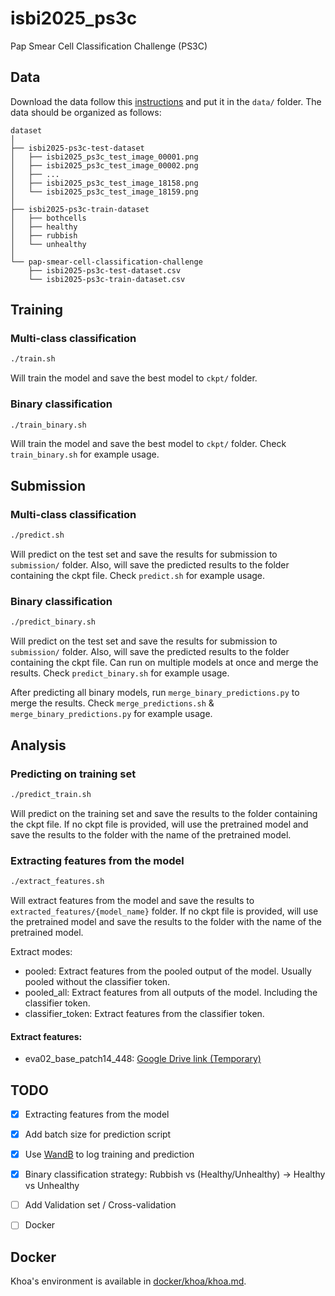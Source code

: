 # isbi2025_ps3c
Pap Smear Cell Classification Challenge (PS3C) 


## Data
Download the data follow this [instructions](https://www.kaggle.com/competitions/pap-smear-cell-classification-challenge/data) and put it in the `data/` folder.
The data should be organized as follows:
```
dataset
│
├── isbi2025-ps3c-test-dataset
│   ├── isbi2025_ps3c_test_image_00001.png
│   ├── isbi2025_ps3c_test_image_00002.png
│   ├── ...
│   ├── isbi2025_ps3c_test_image_18158.png
│   └── isbi2025_ps3c_test_image_18159.png
│
├── isbi2025-ps3c-train-dataset
│   ├── bothcells
│   ├── healthy
│   ├── rubbish
│   └── unhealthy
│
└── pap-smear-cell-classification-challenge
    ├── isbi2025-ps3c-test-dataset.csv
    └── isbi2025-ps3c-train-dataset.csv
```


## Training
### Multi-class classification
```bash
./train.sh
```
Will train the model and save the best model to `ckpt/` folder.

### Binary classification
```bash
./train_binary.sh
```
Will train the model and save the best model to `ckpt/` folder.
Check `train_binary.sh` for example usage.


## Submission
### Multi-class classification
```bash
./predict.sh
```
Will predict on the test set and save the results for submission to `submission/` folder.
Also, will save the predicted results to the folder containing the ckpt file.
Check `predict.sh` for example usage.

### Binary classification
```bash
./predict_binary.sh
```
Will predict on the test set and save the results for submission to `submission/` folder.
Also, will save the predicted results to the folder containing the ckpt file.
Can run on multiple models at once and merge the results.
Check `predict_binary.sh` for example usage.

After predicting all binary models, run `merge_binary_predictions.py` to merge the results.
Check `merge_predictions.sh` & `merge_binary_predictions.py` for example usage.


## Analysis
### Predicting on training set
```bash
./predict_train.sh
```
Will predict on the training set and save the results to the folder containing the ckpt file.
If no ckpt file is provided, will use the pretrained model and save the results to the folder with the name of the pretrained model.

### Extracting features from the model
```bash
./extract_features.sh
```
Will extract features from the model and save the results to `extracted_features/{model_name}` folder.
If no ckpt file is provided, will use the pretrained model and save the results to the folder with the name of the pretrained model.

Extract modes:
+ pooled: Extract features from the pooled output of the model. Usually pooled without the classifier token.
+ pooled_all: Extract features from all outputs of the model. Including the classifier token.
+ classifier_token: Extract features from the classifier token.

#### Extract features:
+ eva02_base_patch14_448: [Google Drive link (Temporary)](https://drive.google.com/drive/u/5/folders/1tFFUHJ8rU1nnDzqKT7Fnzs2BJ9P6egPW)




## TODO
- [x] Extracting features from the model
- [x] Add batch size for prediction script
- [x] Use [WandB](https://wandb.ai/site) to log training and prediction
- [x] Binary classification strategy: Rubbish vs (Healthy/Unhealthy) -> Healthy vs Unhealthy
- [ ] Add Validation set / Cross-validation
- [ ] Docker



## Docker
Khoa's environment is available in [docker/khoa/khoa.md](docker/khoa/khoa.md).
